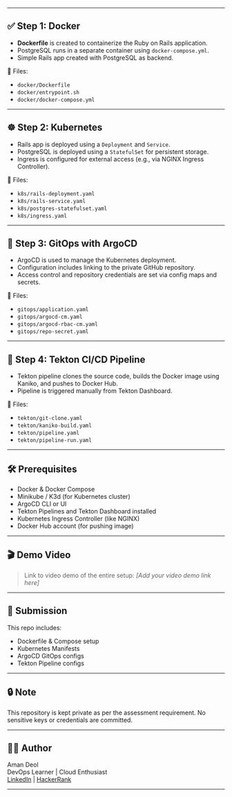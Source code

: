 
---

## ✅ Step 1: Docker

- **Dockerfile** is created to containerize the Ruby on Rails application.
- PostgreSQL runs in a separate container using `docker-compose.yml`.
- Simple Rails app created with PostgreSQL as backend.

📁 Files:
- `docker/Dockerfile`
- `docker/entrypoint.sh`
- `docker/docker-compose.yml`

---

## ☸️ Step 2: Kubernetes

- Rails app is deployed using a `Deployment` and `Service`.
- PostgreSQL is deployed using a `StatefulSet` for persistent storage.
- Ingress is configured for external access (e.g., via NGINX Ingress Controller).

📁 Files:
- `k8s/rails-deployment.yaml`
- `k8s/rails-service.yaml`
- `k8s/postgres-statefulset.yaml`
- `k8s/ingress.yaml`

---

## 🚀 Step 3: GitOps with ArgoCD

- ArgoCD is used to manage the Kubernetes deployment.
- Configuration includes linking to the private GitHub repository.
- Access control and repository credentials are set via config maps and secrets.

📁 Files:
- `gitops/application.yaml`
- `gitops/argocd-cm.yaml`
- `gitops/argocd-rbac-cm.yaml`
- `gitops/repo-secret.yaml`

---

## 🔁 Step 4: Tekton CI/CD Pipeline

- Tekton pipeline clones the source code, builds the Docker image using Kaniko, and pushes to Docker Hub.
- Pipeline is triggered manually from Tekton Dashboard.

📁 Files:
- `tekton/git-clone.yaml`
- `tekton/kaniko-build.yaml`
- `tekton/pipeline.yaml`
- `tekton/pipeline-run.yaml`

---

## 🛠 Prerequisites

- Docker & Docker Compose
- Minikube / K3d (for Kubernetes cluster)
- ArgoCD CLI or UI
- Tekton Pipelines and Tekton Dashboard installed
- Kubernetes Ingress Controller (like NGINX)
- Docker Hub account (for pushing image)

---

## 🎬 Demo Video

> Link to video demo of the entire setup: _[Add your video demo link here]_

---

## 📎 Submission

This repo includes:
- Dockerfile & Compose setup
- Kubernetes Manifests
- ArgoCD GitOps configs
- Tekton Pipeline configs

---

## 🔒 Note

This repository is kept private as per the assessment requirement. No sensitive keys or credentials are committed.

---

## 🙋‍♂️ Author

Aman Deol  
DevOps Learner | Cloud Enthusiast  
[LinkedIn](https://www.linkedin.com/in/amandeol) | [HackerRank](https://www.hackerrank.com/profile/amandeol)

---
